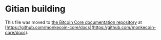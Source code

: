 Gitian building
================

This file was moved to [the Bitcoin Core documentation repository](https://github.com/monkecoin-core/docs/blob/master/gitian-building.md) at [https://github.com/monkecoin-core/docs](https://github.com/monkecoin-core/docs).
